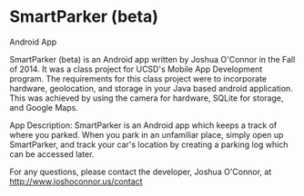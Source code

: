 # SmartParker (beta)
Android App

SmartParker (beta) is an Android app written by Joshua O'Connor in the Fall of 2014.  It was a class project for UCSD's Mobile App Development program.  The requirements for this class project were to incorporate hardware, geolocation, and storage in your Java based android application.  This was achieved by using the camera for hardware, SQLite for storage, and Google Maps.  

App Description:
SmartParker is an Android app which keeps a track of where you parked.  When you park in an unfamiliar place, simply open up SmartParker, and track your car's location by creating a parking log which can be accessed later.


For any questions, please contact the developer, Joshua O'Connor, at http://www.joshoconnor.us/contact

